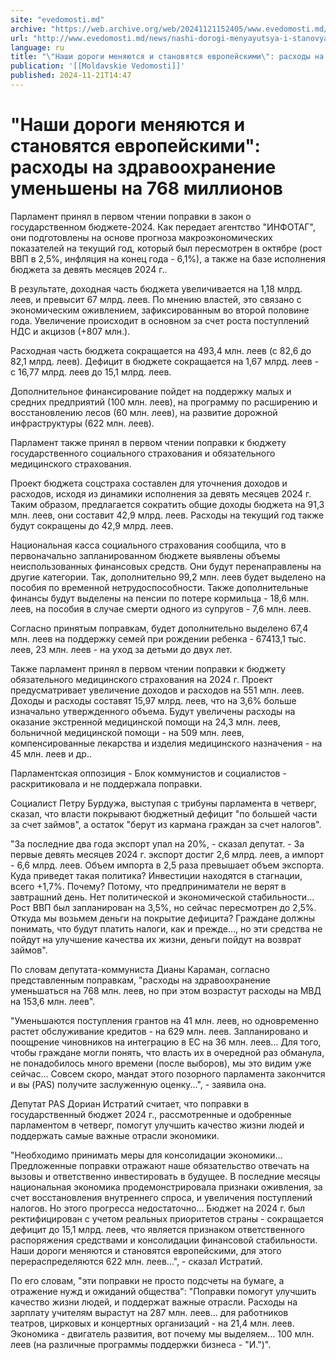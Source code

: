 ```yaml
---
site: "evedomosti.md"
archive: "https://web.archive.org/web/20241121152405/www.evedomosti.md/news/nashi-dorogi-menyayutsya-i-stanovyatsya-evropejskimi-rashody"
url: "http://www.evedomosti.md/news/nashi-dorogi-menyayutsya-i-stanovyatsya-evropejskimi-rashody"
language: ru
title: "\"Наши дороги меняются и становятся европейскими\": расходы на здравоохранение уменьшены на 768 миллионов"
publication: '[[Moldavskie Vedomosti]]'
published: 2024-11-21T14:47
---
```


# "Наши дороги меняются и становятся европейскими": расходы на здравоохранение уменьшены на 768 миллионов

Парламент принял в первом чтении поправки в закон о государственном бюджете-2024. Как передает агентство "ИНФОТАГ", они подготовлены на основе прогноза макроэкономических показателей на текущий год, который был пересмотрен в октябре (рост ВВП в 2,5%, инфляция на конец года - 6,1%), а также на базе исполнения бюджета за девять месяцев 2024 г..

В результате, доходная часть бюджета увеличивается на 1,18 млрд. леев, и превысит 67 млрд. леев. По мнению властей, это связано с экономическим оживлением, зафиксированным во второй половине года. Увеличение происходит в основном за счет роста поступлений НДС и акцизов (+807 млн.).

Расходная часть бюджета сокращается на 493,4 млн. леев (с 82,6 до 82,1 млрд. леев). Дефицит в бюджете сокращается на 1,67 млрд. леев - с 16,77 млрд. леев до 15,1 млрд. леев.

Дополнительное финансирование пойдет на поддержку малых и средних предприятий (100 млн. леев), на программу по расширению и восстановлению лесов (60 млн. леев), на развитие дорожной инфраструктуры (622 млн. леев).

Парламент также принял в первом чтении поправки к бюджету государственного социального страхования и обязательного медицинского страхования.

Проект бюджета соцстраха составлен для уточнения доходов и расходов, исходя из динамики исполнения за девять месяцев 2024 г. Таким образом, предлагается сократить общие доходы бюджета на 91,3 млн. леев, они составит 42,9 млрд. леев. Расходы на текущий год также будут сокращены до 42,9 млрд. леев.

Национальная касса социального страхования сообщила, что в первоначально запланированном бюджете выявлены объемы неиспользованных финансовых средств. Они будут перенаправлены на другие категории. Так, дополнительно 99,2 млн. леев будет выделено на пособия по временной нетрудоспособности. Также дополнительные финансы будут выделены на пенсии по потере кормильца - 18,6 млн. леев, на пособия в случае смерти одного из супругов - 7,6 млн. леев.

Согласно принятым поправкам, будет дополнительно выделено 67,4 млн. леев на поддержку семей при рождении ребенка - 67413,1 тыс. леев, 23 млн. леев - на уход за детьми до двух лет.

Также парламент принял в первом чтении поправки к бюджету обязательного медицинского страхования на 2024 г. Проект предусматривает увеличение доходов и расходов на 551 млн. леев. Доходы и расходы составят 15,97 млрд. леев, что на 3,6% больше изначально утвержденного объема. Будут увеличены расходы на оказание экстренной медицинской помощи на 24,3 млн. леев, больничной медицинской помощи - на 509 млн. леев, компенсированные лекарства и изделия медицинского назначения - на 45 млн. леев и др..

Парламентская оппозиция - Блок коммунистов и социалистов - раскритиковала и не поддержала поправки.

Социалист Петру Бурдужа, выступая с трибуны парламента в четверг, сказал, что власти покрывают бюджетный дефицит "по большей части за счет займов", а остаток "берут из кармана граждан за счет налогов".

"За последние два года экспорт упал на 20%, - сказал депутат. - За первые девять месяцев 2024 г. экспорт достиг 2,6 млрд. леев, а импорт - 6,6 млрд. леев. Объем импорта в 2,5 раза превышает объем экспорта. Куда приведет такая политика? Инвестиции находятся в стагнации, всего +1,7%. Почему? Потому, что предприниматели не верят в завтрашний день. Нет политической и экономической стабильности... Рост ВВП был запланирован на 3,5%, но сейчас пересмотрен до 2,5%. Откуда мы возьмем деньги на покрытие дефицита? Граждане должны понимать, что будут платить налоги, как и прежде..., но эти средства не пойдут на улучшение качества их жизни, деньги пойдут на возврат займов".

По словам депутата-коммуниста Дианы Караман, согласно представленным поправкам, "расходы на здравоохранение уменьшаться на 768 млн. леев, но при этом возрастут расходы на МВД на 153,6 млн. леев".

"Уменьшаются поступления грантов на 41 млн. леев, но одновременно растет обслуживание кредитов - на 629 млн. леев. Запланировано и поощрение чиновников на интеграцию в ЕС на 36 млн. леев... Для того, чтобы граждане могли понять, что власть их в очередной раз обманула, не понадобилось много времени (после выборов), мы это видим уже сейчас... Совсем скоро, мандат этого позорного парламента закончится и вы (PAS) получите заслуженную оценку...", - заявила она.

Депутат PAS Дориан Истратий считает, что поправки в государственный бюджет 2024 г., рассмотренные и одобренные парламентом в четверг, помогут улучшить качество жизни людей и поддержать самые важные отрасли экономики.

"Необходимо принимать меры для консолидации экономики... Предложенные поправки отражают наше обязательство отвечать на вызовы и ответственно инвестировать в будущее. В последние месяцы национальная экономика продемонстрировала признаки оживления, за счет восстановления внутреннего спроса, и увеличения поступлений налогов. Но этого прогресса недостаточно... Бюджет на 2024 г. был ректифицирован с учетом реальных приоритетов страны - сокращается дефицит до 15,1 млрд. леев, что является признаком ответственного распоряжения средствами и консолидации финансовой стабильности. Наши дороги меняются и становятся европейскими, для этого перераспределяются 622 млн. леев...", - сказал Истратий.

По его словам, "эти поправки не просто подсчеты на бумаге, а отражение нужд и ожиданий общества": "Поправки помогут улучшить качество жизни людей, и поддержат важные отрасли. Расходы на зарплату учителям вырастут на 287 млн. леев... для работников театров, цирковых и концертных организаций - на 21,4 млн. леев. Экономика - двигатель развития, вот почему мы выделяем... 100 млн. леев (на различные программы поддержки бизнеса - "И.")".